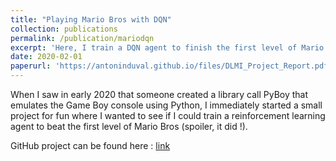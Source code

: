 ```yaml
---
title: "Playing Mario Bros with DQN"
collection: publications
permalink: /publication/mariodqn
excerpt: 'Here, I train a DQN agent to finish the first level of Mario Bros using PyBoy'
date: 2020-02-01
paperurl: 'https://antoninduval.github.io/files/DLMI_Project_Report.pdf'
---
```

When I saw in early 2020 that someone created a library call PyBoy that emulates the Game Boy console using Python, I immediately
started a small project for fun where I wanted to see if I could train a reinforcement learning agent to beat the first 
level of Mario Bros (spoiler, it did !).

GitHub project can be found here : [link](https://github.com/AntoninDuval/Mario_RL)

